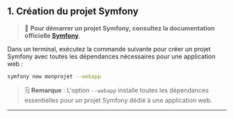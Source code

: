 ## 1. Création du projet Symfony
> 📌 **Pour démarrer un projet Symfony, consultez la documentation officielle [Symfony](https://symfony.com/doc/current/the-fast-track/en/3-zero.html#initializing-the-project).**

Dans un terminal, exécutez la commande suivante pour créer un projet Symfony avec toutes les dépendances nécessaires pour une application web :

```bash
symfony new monprojet --webapp
```

> 🗒️ **Remarque** : L'option `--webapp` installe toutes les dépendances essentielles pour un projet Symfony dédié à une application web.

---